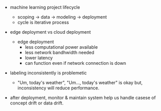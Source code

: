 
- machine learning project lifecycle
  - scoping -> data -> modeling -> deployment
  - cycle is iterative process
- edge deployment vs cloud deployment
  - edge deployment
    - less computational power available
    - less network bandhwidth needed
    - lower latency
    - can function even if network connection is down

- labeling inconsistently is problemetic
  - "Um, today's weather", "Um..., today's weather" is okay but, inconsistency will reduce performance.

- after deployment, monitor & maintain system help us handle casese of concept drift or data drift.